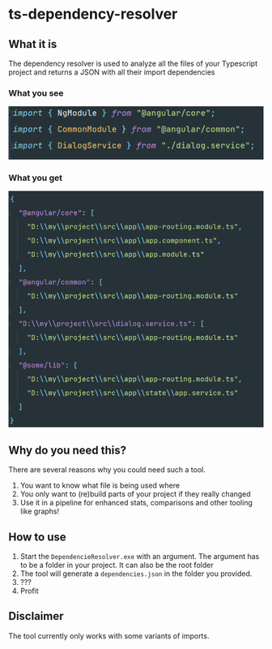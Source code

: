 # ts-dependency-resolver
## What it is
The dependency resolver is used to analyze all the files of your Typescript project and returns a JSON with all their import dependencies

### What you see
![img.png](img.png)

### What you get
![img_2.png](img_1.png)

## Why do you need this?
There are several reasons why you could need such a tool.

1. You want to know what file is being used where
2. You only want to (re)build parts of your project if they really changed
3. Use it in a pipeline for enhanced stats, comparisons and other tooling like graphs! 

## How to use
1. Start the `DependencieResolver.exe` with an argument. The argument has to be a folder in your project. It can also be the root folder
2. The tool will generate a `dependencies.json` in the folder you provided.
3. ???
4. Profit

## Disclaimer
The tool currently only works with some variants of imports.
